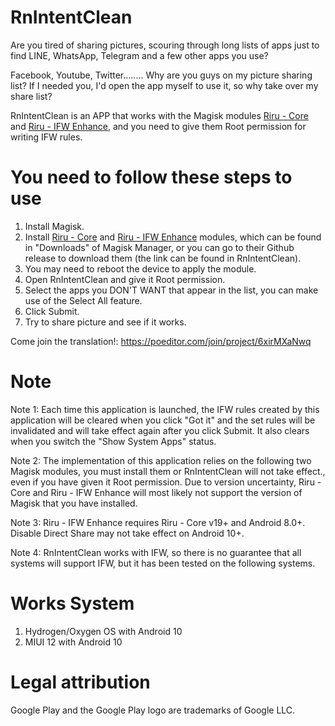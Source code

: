 # RnIntentClean
Are you tired of sharing pictures, scouring through long lists of apps just to find LINE, WhatsApp, Telegram and a few other apps you use?

Facebook, Youtube, Twitter........
Why are you guys on my picture sharing list?
If I needed you, I'd open the app myself to use it, so why take over my share list?

RnIntentClean is an APP that works with the Magisk modules [Riru - Core](https://github.com/RikkaApps/Riru/releases/latest) and [Riru - IFW Enhance](https://github.com/Kr328/Riru-IFWEnhance/releases/latest), and you need to give them Root permission for writing IFW rules.

# You need to follow these steps to use
1. Install Magisk.
2. Install [Riru - Core](https://github.com/RikkaApps/Riru/releases/latest) and [Riru - IFW Enhance](https://github.com/Kr328/Riru-IFWEnhance/releases/latest) modules, which can be found in "Downloads" of Magisk Manager, or you can go to their Github release to download them (the link can be found in RnIntentClean).
3. You may need to reboot the device to apply the module.
4. Open RnIntentClean and give it Root permission.
5. Select the apps you DON'T WANT that appear in the list, you can make use of the Select All feature.
6. Click Submit.
7. Try to share picture and see if it works.

Come join the translation!: https://poeditor.com/join/project/6xirMXaNwq

# Note
Note 1: Each time this application is launched, the IFW rules created by this application will be cleared when you click "Got it" and the set rules will be invalidated and will take effect again after you click Submit. It also clears when you switch the "Show System Apps" status.

Note 2: The implementation of this application relies on the following two Magisk modules, you must install them or RnIntentClean will not take effect., even if you have given it Root permission. Due to version uncertainty, Riru - Core and Riru - IFW Enhance will most likely not support the version of Magisk that you have installed.

Note 3: Riru - IFW Enhance requires Riru - Core v19+ and Android 8.0+. Disable Direct Share may not take effect on Android 10+.

Note 4: RnIntentClean works with IFW, so there is no guarantee that all systems will support IFW, but it has been tested on the following systems.

# Works System
1. Hydrogen/Oxygen OS with Android 10
2. MIUI 12 with Android 10

# Legal attribution
Google Play and the Google Play logo are trademarks of Google LLC.